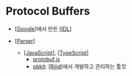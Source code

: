# Protocol Buffers

- [[Google]]에서 만든 [[IDL]]

- [[Parser]]
  - [[JavaScript]], [[TypeScript]]
    - [protobuf.js](https://github.com/protobufjs/protobuf.js/)
    - [pbkit](https://github.com/pbkit/pbkit): [[Riiid]]에서 개발하고 관리하는 툴킷

[//begin]: # "Autogenerated link references for markdown compatibility"
[Google]: Google "Google"
[IDL]: IDL "IDL: Interface Definition Language"
[Parser]: Parser "Parser"
[JavaScript]: JavaScript "JavaScript"
[TypeScript]: TypeScript "TypeScript"
[Riiid]: Riiid "Riiid"
[//end]: # "Autogenerated link references"